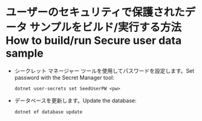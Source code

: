 # <a name="how-to-buildrun-secure-user-data-sample"></a><span data-ttu-id="0d013-101">ユーザーのセキュリティで保護されたデータ サンプルをビルド/実行する方法</span><span class="sxs-lookup"><span data-stu-id="0d013-101">How to build/run Secure user data sample</span></span>

* <span data-ttu-id="0d013-102">シークレット マネージャー ツールを使用してパスワードを設定します。</span><span class="sxs-lookup"><span data-stu-id="0d013-102">Set password with the Secret Manager tool:</span></span>

  `dotnet user-secrets set SeedUserPW <pw>`

* <span data-ttu-id="0d013-103">データベースを更新します。</span><span class="sxs-lookup"><span data-stu-id="0d013-103">Update the database:</span></span>

    `dotnet ef database update`
